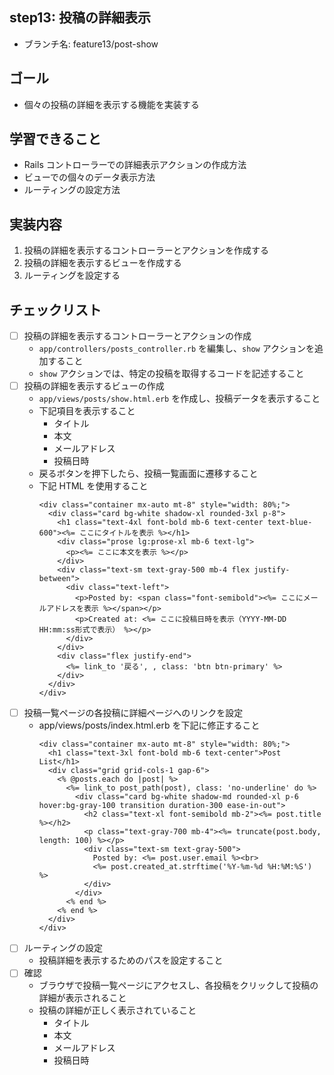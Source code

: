 ## step13: 投稿の詳細表示

- ブランチ名: feature13/post-show

## ゴール

- 個々の投稿の詳細を表示する機能を実装する

## 学習できること

- Rails コントローラーでの詳細表示アクションの作成方法
- ビューでの個々のデータ表示方法
- ルーティングの設定方法

## 実装内容

1. 投稿の詳細を表示するコントローラーとアクションを作成する
2. 投稿の詳細を表示するビューを作成する
3. ルーティングを設定する

## チェックリスト

- [ ] 投稿の詳細を表示するコントローラーとアクションの作成
  - `app/controllers/posts_controller.rb` を編集し、`show` アクションを追加すること
  - `show` アクションでは、特定の投稿を取得するコードを記述すること
- [ ] 投稿の詳細を表示するビューの作成
  - `app/views/posts/show.html.erb` を作成し、投稿データを表示すること
  - 下記項目を表示すること
    - タイトル
    - 本文
    - メールアドレス
    - 投稿日時
  - 戻るボタンを押下したら、投稿一覧画面に遷移すること
  - 下記 HTML を使用すること
    ```
    <div class="container mx-auto mt-8" style="width: 80%;">
      <div class="card bg-white shadow-xl rounded-3xl p-8">
        <h1 class="text-4xl font-bold mb-6 text-center text-blue-600"><%= ここにタイトルを表示 %></h1>
        <div class="prose lg:prose-xl mb-6 text-lg">
          <p><%= ここに本文を表示 %></p>
        </div>
        <div class="text-sm text-gray-500 mb-4 flex justify-between">
          <div class="text-left">
            <p>Posted by: <span class="font-semibold"><%= ここにメールアドレスを表示 %></span></p>
            <p>Created at: <%= ここに投稿日時を表示（YYYY-MM-DD HH:mm:ss形式で表示） %></p>
          </div>
        </div>
        <div class="flex justify-end">
          <%= link_to '戻る', , class: 'btn btn-primary' %>
        </div>
      </div>
    </div>
    ```
- [ ] 投稿一覧ページの各投稿に詳細ページへのリンクを設定
  - app/views/posts/index.html.erb を下記に修正すること
    ```
    <div class="container mx-auto mt-8" style="width: 80%;">
      <h1 class="text-3xl font-bold mb-6 text-center">Post List</h1>
      <div class="grid grid-cols-1 gap-6">
        <% @posts.each do |post| %>
          <%= link_to post_path(post), class: 'no-underline' do %>
            <div class="card bg-white shadow-md rounded-xl p-6 hover:bg-gray-100 transition duration-300 ease-in-out">
              <h2 class="text-xl font-semibold mb-2"><%= post.title %></h2>
              <p class="text-gray-700 mb-4"><%= truncate(post.body, length: 100) %></p>
              <div class="text-sm text-gray-500">
                Posted by: <%= post.user.email %><br>
                <%= post.created_at.strftime('%Y-%m-%d %H:%M:%S') %>
              </div>
            </div>
          <% end %>
        <% end %>
      </div>
    </div>
    ```
- [ ] ルーティングの設定
  - 投稿詳細を表示するためのパスを設定すること
- [ ] 確認
  - ブラウザで投稿一覧ページにアクセスし、各投稿をクリックして投稿の詳細が表示されること
  - 投稿の詳細が正しく表示されていること
    - タイトル
    - 本文
    - メールアドレス
    - 投稿日時
